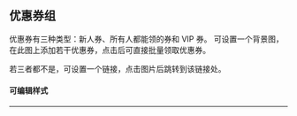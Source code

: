 ## 优惠券组
优惠券有三种类型：新人券、所有人都能领的券和 VIP 券。
可设置一个背景图，在此图上添加若干优惠券，点击后可直接批量领取优惠券。 

若三者都不是，可设置一个链接，点击图片后跳转到该链接处。

#### 可编辑样式
---
<explain project="gls" :proplist="['留白','边距','背景色']"></explain>
